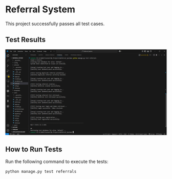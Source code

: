 # Referral System  
This project successfully passes all test cases.  

## **Test Results**  
![Test Result](https://github.com/ronix7639/Referral_System/blob/main/Result.png)  

## **How to Run Tests**  
Run the following command to execute the tests:  

``` 
python manage.py test referrals  
```
